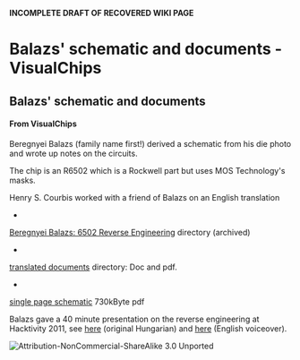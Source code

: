 **INCOMPLETE DRAFT OF RECOVERED WIKI PAGE**

# Balazs' schematic and documents - VisualChips


	

	
	


## Balazs' schematic and documents


	

		


#### From VisualChips


		

		

		

Beregnyei Balazs (family name first!) derived a schematic from his die photo and wrote up notes on the circuits.


The chip is an R6502 which is a Rockwell part but uses MOS Technology's masks.


Henry S. Courbis worked with a friend of Balazs on an English translation


-  
[Beregnyei Balazs: 6502 Reverse Engineering](http://web.archive.org/web/20110804220220/http://impulzus.sch.bme.hu/6502/letolt.php3) directory (archived)

-  
[translated documents](http://www.downloads.reactivemicro.com/Public/Electronics/Reverse%!E(MISSING)ngineering/) directory: Doc and pdf.

-  
[single page schematic](http://www.downloads.reactivemicro.com/Public/Electronics/CPU/6502%!S(MISSING)chematic.pdf) 730kByte pdf

Balazs gave a 40 minute presentation on the reverse engineering at Hacktivity 2011, see 
[here](https://vimeo.com/33077354) (original Hungarian) and 
[here](https://vimeo.com/34650139) (English voiceover).



![Attribution-NonCommercial-ShareAlike 3.0 Unported](http://i.creativecommons.org/l/by-nc-sa/3.0/88x31.png)

